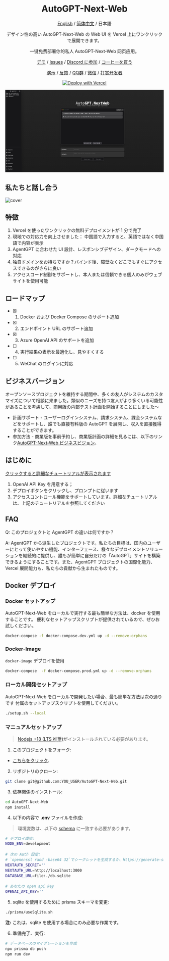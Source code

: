 <div align="center">

<h1 align="center">AutoGPT-Next-Web</h1>

[English](https://github.com/Dogtiti/AutoGPT-Next-Web/blob/main/README.md) / [简体中文](https://github.com/Dogtiti/AutoGPT-Next-Web/blob/main/docs/README_CN.md) / 日本語

デザイン性の高い AutoGPT-Next-Web の Web UI を Vercel 上にワンクリックで展開できます。

一键免费部署你的私人 AutoGPT-Next-Web 网页应用。

[デモ](https://auto-agentgpt.com/) / [Issues](https://github.com/Dogtiti/AutoGPT-Next-Web/issues) / [Discord に参加](https://discord.gg/Xnsbhg6Uvd) / [コーヒーを買う](https://www.buymeacoffee.com/elricliu)

[演示](https://auto-agentgpt.com/) / [反馈](https://github.com/Dogtiti/AutoGPT-Next-Web/issues) / [QQ群](https://github.com/Dogtiti/AutoGPT-Next-Web/assets/38354472/562fabbb-76cd-4902-bb07-9ec7d82871fc
) / [微信](https://user-images.githubusercontent.com/38354472/232797309-9348f3a6-1dd7-422a-ad01-935247b1970e.png) / [打赏开发者](https://user-images.githubusercontent.com/38354472/232796654-c749602b-c1d4-402b-8c31-e7c013b7a42d.png)

[![Deploy with Vercel](https://vercel.com/button)](https://vercel.com/new/clone?repository-url=https%3A%2F%2Fgithub.com%2FDogtiti%2FAutoGPT-Next-Web&env=OPENAI_API_KEY&project-name=autogpt-next-web&repository-name=AutoGPT-Next-Web)

![cover](../public/cover-en.png)

</div>

## 私たちと話し合う

![cover](https://github.com/Dogtiti/AutoGPT-Next-Web/assets/38354472/a54268e8-8d76-4af3-a59a-b88be71648fc)

## 特徴

1. Vercel を使ったワンクリックの無料デプロイメントが 1 分で完了
2. 現地での対応力を向上させました： 中国語で入力すると、英語ではなく中国語で内容が表示
3. AgentGPT に合わせた UI 設計、レスポンシブデザイン、ダークモードへの対応
4. 独自ドメインをお持ちですか？バインド後、障壁なくどこでもすぐにアクセスできるのがさらに良い
5. アクセスコード制御をサポートし、本人または信頼できる個人のみがウェブサイトを使用可能

## ロードマップ

- [x] 1. Docker および Docker Compose のサポート追加
- [x] 2. エンドポイント URL のサポート追加
- [x] 3. Azure OpenAI API のサポートを追加
- [ ] 4. 実行結果の表示を最適化し、見やすくする
- [ ] 5. WeChat のログインに対応

## ビジネスバージョン

オープンソースプロジェクトを維持する期間中、多くの友人がシステムのカスタマイズについて相談に来ました。類似のニーズを持つ友人がより多くいる可能性があることを考慮して、商用版の内部テスト計画を開始することにしました〜

- 計画サポート -
  ユーザーログインシステム、請求システム、課金システムなどをサポートし、誰でも直接有料版の AutoGPT を展開し、収入を直接獲得することができます。
- 参加方法 -
  商業版を事前予約し、商業版計画の詳細を見るには、以下のリンク[AutoGPT-Next-Web ビジネスビジョン](https://egqz2y6eul.feishu.cn/docx/PxoMd7LGfoobAixiuWacxRWQnNd)。

## はじめに

[クリックすると詳細なチュートリアルが表示されます](https://autogpt-next-web.gitbook.io/autogpt-next-web/)

1. OpenAI API Key を用意する；
2. デプロイボタンをクリックし、プロンプトに従います
3. アクセスコントロール機能をサポートしています。詳細なチュートリアルは、上記のチュートリアルを参照してください

## FAQ

Q: このプロジェクトと AgentGPT の違いは何ですか？

A: AgentGPT から派生したプロジェクトです。私たちの目標は、国内のユーザーにとって使いやすい機能、インターフェース、様々なデプロイメントソリューションを継続的に提供し、誰もが簡単に自分だけの「AutoGPT」サイトを構築できるようにすることです。また、AgentGPT プロジェクトの国際化能力、Vercel 展開能力も、私たちの貢献から生まれたものです。

## Docker デプロイ

### Docker セットアップ

AutoGPT-Next-Web をローカルで実行する最も簡単な方法は、docker を使用することです。
便利なセットアップスクリプトが提供されているので、ぜひお試しください。

```bash
docker-compose -f docker-compose.dev.yml up -d --remove-orphans
```

### Docker-Image

`docker-image` デプロイを使用

```bash
docker-compose  -f docker-compose.prod.yml up -d --remove-orphans
```

### ローカル開発セットアップ

AutoGPT-Next-Web をローカルで開発したい場合、最も簡単な方法は次の通りです
付属のセットアップスクリプトを使用してください。

```bash
./setup.sh --local
```

### マニュアルセットアップ

> [Nodejs +18 (LTS 推奨)](https://nodejs.org/en/)がインストールされている必要があります。

1. このプロジェクトをフォーク:

- [こちらをクリック](https://github.com/Dogtiti/AutoGPT-Next-Web/fork).

2. リポジトリのクローン:

```bash
git clone git@github.com:YOU_USER/AutoGPT-Next-Web.git
```

3. 依存関係のインストール:

```bash
cd AutoGPT-Next-Web
npm install
```

4. 以下の内容で **.env** ファイルを作成:

> 環境変数は、以下の [schema](https://github.com/Dogtiti/AutoGPT-Next-Web/blob/main/src/env/schema.mjs) に一致する必要があります。

```bash
# デプロイ環境:
NODE_ENV=development

# 次の Auth 設定:
# `openenssl rand -base64 32`でシークレットを生成するか、https://generate-secret.vercel.app/ を参照してください
NEXTAUTH_SECRET=''
NEXTAUTH_URL=http://localhost:3000
DATABASE_URL=file:./db.sqlite

# あなたの open api key
OPENAI_API_KEY=''
```

5. sqlite を使用するために prisma スキーマを変更:

```bash
./prisma/useSqlite.sh
```

**注:** これは、sqlite を使用する場合にのみ必要な作業です。

6. 準備完了、実行:

```bash
# データベースのマイグレーションを作成
npx prisma db push
npm run dev
```
